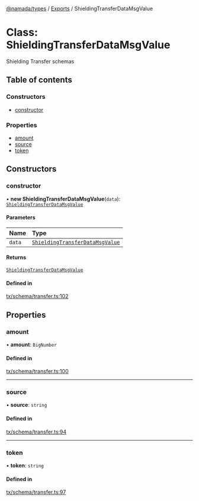[@namada/types](../README.md) / [Exports](../modules.md) / ShieldingTransferDataMsgValue

# Class: ShieldingTransferDataMsgValue

Shielding Transfer schemas

## Table of contents

### Constructors

- [constructor](ShieldingTransferDataMsgValue.md#constructor)

### Properties

- [amount](ShieldingTransferDataMsgValue.md#amount)
- [source](ShieldingTransferDataMsgValue.md#source)
- [token](ShieldingTransferDataMsgValue.md#token)

## Constructors

### constructor

• **new ShieldingTransferDataMsgValue**(`data`): [`ShieldingTransferDataMsgValue`](ShieldingTransferDataMsgValue.md)

#### Parameters

| Name | Type |
| :------ | :------ |
| `data` | [`ShieldingTransferDataMsgValue`](ShieldingTransferDataMsgValue.md) |

#### Returns

[`ShieldingTransferDataMsgValue`](ShieldingTransferDataMsgValue.md)

#### Defined in

[tx/schema/transfer.ts:102](https://github.com/anoma/namada-interface/blob/274de167f98eee0c6109fe1c209a8a1e3e9d3690/packages/types/src/tx/schema/transfer.ts#L102)

## Properties

### amount

• **amount**: `BigNumber`

#### Defined in

[tx/schema/transfer.ts:100](https://github.com/anoma/namada-interface/blob/274de167f98eee0c6109fe1c209a8a1e3e9d3690/packages/types/src/tx/schema/transfer.ts#L100)

___

### source

• **source**: `string`

#### Defined in

[tx/schema/transfer.ts:94](https://github.com/anoma/namada-interface/blob/274de167f98eee0c6109fe1c209a8a1e3e9d3690/packages/types/src/tx/schema/transfer.ts#L94)

___

### token

• **token**: `string`

#### Defined in

[tx/schema/transfer.ts:97](https://github.com/anoma/namada-interface/blob/274de167f98eee0c6109fe1c209a8a1e3e9d3690/packages/types/src/tx/schema/transfer.ts#L97)

